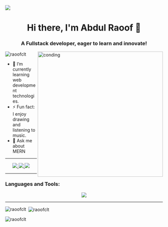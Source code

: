 <img src="https://user-images.githubusercontent.com/74038190/213910845-af37a709-8995-40d6-be59-724526e3c3d7.gif"/>
<h1 align="center">Hi there, I'm Abdul Raoof 👋</h1>
<h3 align="center">A Fullstack developer, eager to learn and innovate!</h3>

  <img align="right" alt="conding" width="400" src="https://user-images.githubusercontent.com/74038190/219923809-b86dc415-a0c2-4a38-bc88-ad6cf06395a8.gif"/>
<p align="left"> <img src="https://komarev.com/ghpvc/?username=raoofclt&label=Profile%20views&color=0e75b6&style=flat" alt="raoofclt" /> </p>

<div display= "flex"; align= "left";">
  <ul listStyleType="none" padding: 0; margin: 0;">
    <li>🌱 I’m currently learning web development technologies.</li>
    <li>⚡ Fun fact: I enjoy drawing and listening to music.</li>
    <li>💬 Ask me about MERN</li>
  </ul>
</div>

<hr/>
<div align="center"> 
  <a href="mailto:pedro.sales.raoofkottayil@gmail.com">
    <img src="https://img.shields.io/badge/Gmail-333333?style=for-the-badge&logo=gmail&logoColor=red" />
  </a>
  <a href="https://www.linkedin.com/in/raoof-clt/" target="_blank">
    <img src="https://img.shields.io/badge/LinkedIn-0077B5?style=for-the-badge&logo=linkedin&logoColor=white" target="_blank" />
  </a>
  <a href="https://www.facebook.com/raoofCLT" target="_blank">
             <img src="https://img.shields.io/badge/Facebook-3b5998?style=for-the-badge&logo=facebook&logoColor=white" target="_blank" />

  </a>
</div>

<hr/>

<h3 align="left">Languages and Tools:</h3>
<div align="center">
    <img src="https://skillicons.dev/icons?i=react,bootstrap,mui,html,css,redux,nodejs,cpp,java,javascript,express,mongodb,pr,postgresql,vite,photoshop,postman,github&perline=7" />
<!--   <img src="https://www.vectorlogo.zone/logos/chakra-ui/chakra-ui-icon.svg" alt="Chakra UI" width="40" height="40" /> -->
<br>
</div>
<hr/>


<p><img align="left" src="https://github-readme-stats.vercel.app/api/top-langs?username=raoofclt&show_icons=true&locale=en&layout=compact&theme=dark" alt="raoofclt" /></p>


<p>&nbsp;<img align="center" src="https://github-readme-stats.vercel.app/api?username=raoofclt&show_icons=true&locale=en&theme=dark" alt="raoofclt" /></p>


<p><img align="center" src="https://github-readme-streak-stats.herokuapp.com/?user=raoofclt&theme=dark" alt="raoofclt" /></p>



